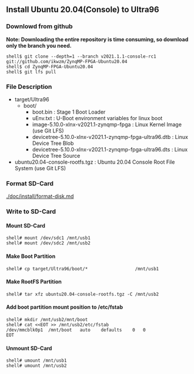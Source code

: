 ## Install Ubuntu 20.04(Console) to Ultra96

### Downlowd from github

**Note: Downloading the entire repository is time consuming, so download only the branch you need.**

```console
shell$ git clone --depth=1 --branch v2021.1.1-console-rc1 git://github.com/ikwzm/ZynqMP-FPGA-Ubuntu20.04
shell$ cd ZynqMP-FPGA-Ubuntu20.04
shell$ git lfs pull
```

### File Description

 * target/Ultra96
   + boot/
     - boot.bin                                                    : Stage 1 Boot Loader
     - uEnv.txt                                                    : U-Boot environment variables for linux boot
     - image-5.10.0-xlnx-v2021.1-zynqmp-fpga                       : Linux Kernel Image       (use Git LFS)
     - devicetree-5.10.0-xlnx-v2021.1-zynqmp-fpga-ultra96.dtb      : Linux Device Tree Blob   
     - devicetree-5.10.0-xlnx-v2021.1-zynqmp-fpga-ultra96.dts      : Linux Device Tree Source
 * ubuntu20.04-console-rootfs.tgz                                  : Ubuntu 20.04 Console Root File System (use Git LFS)
 
### Format SD-Card

[./doc/install/format-disk.md](format-disk.md)

### Write to SD-Card

#### Mount SD-Card

```console
shell# mount /dev/sdc1 /mnt/usb1
shell# mount /dev/sdc2 /mnt/usb2
```
#### Make Boot Partition

```console
shell# cp target/Ultra96/boot/*                  /mnt/usb1
```

#### Make RootFS Partition

```console
shell# tar xfz ubuntu20.04-console-rootfs.tgz -C /mnt/usb2
```

#### Add boot partition mount position to /etc/fstab

```console
shell# mkdir /mnt/usb2/mnt/boot
shell# cat <<EOT >> /mnt/usb2/etc/fstab
/dev/mmcblk0p1	/mnt/boot	auto	defaults	0	0
EOT
```

#### Unmount SD-Card

```console
shell# umount /mnt/usb1
shell# umount /mnt/usb2
```

